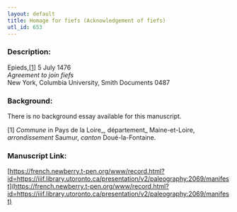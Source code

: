 ```yaml
---
layout: default
title: Homage for fiefs (Acknowledgement of fiefs)
utl_id: 653
---
```


### Description:

Epieds,<a id="_ftnref1">[[1]](#_ftn1)</a> 5 July 1476<br>
_Agreement to join fiefs_<br>
New York, Columbia University, Smith Documents 0487

### Background:

There is no background essay available for this manuscript.

<a id="_ftn1">[1]</a> _Commune_ in Pays de la Loire_, département_ Maine-et-Loire, _arrondissement_ Saumur, _canton_ Doué-la-Fontaine. 

### Manuscript Link:

[https://french.newberry.t-pen.org/www/record.html?id=https://iiif.library.utoronto.ca/presentation/v2/paleography:2069/manifest](https://french.newberry.t-pen.org/www/record.html?id=https://iiif.library.utoronto.ca/presentation/v2/paleography:2069/manifest)
